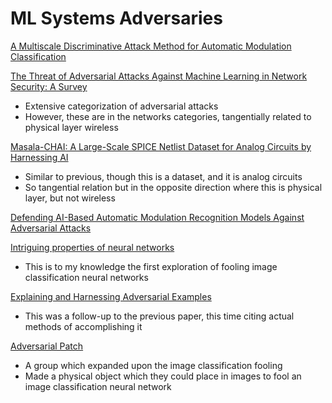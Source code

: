 # ML Systems Adversaries
[A Multiscale Discriminative Attack Method for Automatic Modulation Classification](https://ieeexplore.ieee.org/stamp/stamp.jsp?tp=&arnumber=10793417)

[The Threat of Adversarial Attacks Against Machine Learning in Network Security: A Survey](https://arxiv.org/pdf/1911.02621)
- Extensive categorization of adversarial attacks
- However, these are in the networks categories, tangentially related to physical layer wireless

[Masala-CHAI: A Large-Scale SPICE Netlist Dataset for Analog Circuits by Harnessing AI](https://arxiv.org/pdf/2411.14299)
- Similar to previous, though this is a dataset, and it is analog circuits
- So tangential relation but in the opposite direction where this is physical layer, but not wireless

[Defending AI-Based Automatic Modulation Recognition Models Against Adversarial Attacks](https://digitalcommons.odu.edu/cgi/viewcontent.cgi?article=1203&context=engtech_fac_pubs)

[Intriguing properties of neural networks](https://arxiv.org/pdf/1312.6199)
- This is to my knowledge the first exploration of fooling image classification neural networks

[Explaining and Harnessing Adversarial Examples](https://arxiv.org/pdf/1412.6572)
- This was a follow-up to the previous paper, this time citing actual methods of accomplishing it

[Adversarial Patch](https://arxiv.org/pdf/1712.09665)
- A group which expanded upon the image classification fooling
- Made a physical object which they could place in images to fool an image classification neural network

